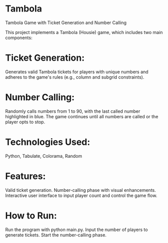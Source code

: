 # Tambola
Tambola Game with Ticket Generation and Number Calling 

This project implements a Tambola (Housie) game, which includes two main components:

# Ticket Generation:
Generates valid Tambola tickets for players with unique numbers and adheres to the game's rules (e.g., column and subgrid constraints).

# Number Calling:
Randomly calls numbers from 1 to 90, with the last called number highlighted in blue. The game continues until all numbers are called or the player opts to stop.

# Technologies Used:
Python, Tabulate, Colorama, Random

# Features:
Valid ticket generation.
Number-calling phase with visual enhancements.
Interactive user interface to input player count and control the game flow.

# How to Run:
Run the program with python main.py.
Input the number of players to generate tickets.
Start the number-calling phase.
